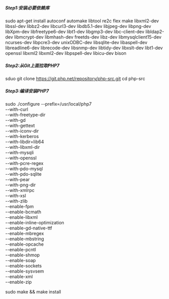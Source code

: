 ##### Step1:安装必要依赖库
sudo apt-get install autoconf automake libtool re2c flex make libxml2-dev libssl-dev libbz2-dev libcurl3-dev libdb5.1-dev libjpeg-dev libpng-dev libXpm-dev libfreetype6-dev libt1-dev libgmp3-dev libc-client-dev libldap2-dev libmcrypt-dev libmhash-dev freetds-dev libz-dev libmysqlclient15-dev ncurses-dev libpcre3-dev unixODBC-dev libsqlite-dev libaspell-dev libreadline6-dev librecode-dev libsnmp-dev libtidy-dev libxslt-dev libt1-dev openssl   libxml2 libxml2-dev libpspell-dev libicu-dev bison

##### Step2:从Git上面拉取PHP7
sduo git clone https://git.php.net/repository/php-src.git
cd php-src

##### Step3:编译安装PHP7
sudo ./configure --prefix=/usr/local/php7 \
 --with-curl \
 --with-freetype-dir \
 --with-gd \
 --with-gettext \
 --with-iconv-dir \
 --with-kerberos \
 --with-libdir=lib64 \
 --with-libxml-dir \
 --with-mysqli \
 --with-openssl \
 --with-pcre-regex \
 --with-pdo-mysql \
 --with-pdo-sqlite \
 --with-pear \
 --with-png-dir \
 --with-xmlrpc \
 --with-xsl \
 --with-zlib \
 --enable-fpm \
 --enable-bcmath \
 --enable-libxml \
 --enable-inline-optimization \
 --enable-gd-native-ttf \
 --enable-mbregex \
 --enable-mbstring \
 --enable-opcache \
 --enable-pcntl \
 --enable-shmop \
 --enable-soap \
 --enable-sockets \
 --enable-sysvsem \
 --enable-xml \
 --enable-zip
 
 sudo make && make install
